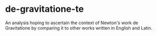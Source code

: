 # de-gravitatione-te
An analysis hoping to ascertain the context of Newton's work de Gravitatione by comparing it to other works written in English and Latin.
